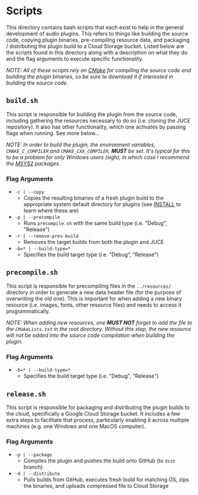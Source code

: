 # Scripts

This directory contains bash scripts that each exist to help in the general development of audio plugins. This refers to things like building the source code, copying plugin binaries, pre-compiling resource data, and packaging / distributing the plugin build to a Cloud Storage bucket. Listed below are the scripts found in this directory along with a description on what they do and the flag arguments to execute specific functionality.

_NOTE: All of these scripts rely on [CMake](https://cmake.org/) for compiling the source code and building the plugin binaries, so be sure to download it if interested in building the source code._

## `build.sh`

This script is responsible for building the plugin from the source code, including gathering the resources necessary to do so (i.e. cloning the JUCE repository). It also has other functionality, which one activates by passing flags when running. See more below...

_NOTE: In order to build the plugin, the environment variables, `CMAKE_C_COMPILER` and `CMAKE_CXX_COMPILER`, __MUST__ be set. It's typical for this to be a problem for only Windows users (sigh), in which case I recommend the [MSYS2](https://www.msys2.org/) packages._

### Flag Arguments

- `-c | --copy`
    - Copies the resulting binaries of a fresh plugin build to the appropriate system default directory for plugins (see [INSTALL](../docs/INSTALL.md) to learn where these are)
- `-p | --precompile`
    - Runs `precompile.sh` with the same build type (i.e. "Debug", "Release") 
- `-r | --remove-prev-build`
    - Removes the target builds from both the plugin and JUCE
- `-b=* | --build-type=*`
    - Specifies the build target type (i.e. "Debug", "Release")

## `precompile.sh`

This script is responsible for precompiling files in the `../resources/` directory in order to generate a new data header file (for the purpose of overwriting the old one). This is important for when adding a new binary resource (i.e. images, fonts, other resource files) and needs to access it programmatically. 

_NOTE: When adding new resources, one __MUST NOT__ forget to add the file to the `CMakeLists.txt` in the root directory. Without this step, the new resource will not be added into the source code compilation when building the plugin._

### Flag Arguments

- `-b=* | --build-type=*`
    - Specifies the build target type (i.e. "Debug", "Release")

## `release.sh`

This script is responsible for packaging and distributing the plugin builds to the cloud, specifically a Google Cloud Storage bucket. It includes a few extra steps to facilitate that process, particularly enabling it across multiple machines (e.g. one Windows and one MacOS computer).

### Flag Arguments

- `-p | --package`
    - Compiles the plugin and pushes the build onto GitHub (to `dist` branch)
- `-d | --distribute`
    - Pulls builds from GitHub, executes fresh build for matching OS, zips the binaries, and uploads compressed file to Cloud Storage
